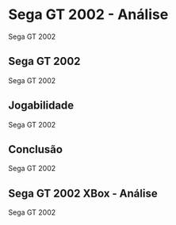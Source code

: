---
---

# Sega GT 2002 - Análise

Sega GT 2002

## Sega GT 2002

Sega GT 2002

## Jogabilidade

Sega GT 2002

## Conclusão

Sega GT 2002

## Sega GT 2002 XBox - Análise

Sega GT 2002
